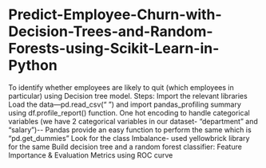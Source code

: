# Predict-Employee-Churn-with-Decision-Trees-and-Random-Forests-using-Scikit-Learn-in-Python
To identify whether employees are likely to quit (which employees in particular) using Decision tree model.
Steps:
Import the relevant libraries
Load the data—pd.read_csv(“ ”) and import pandas_profiling summary using df.profile_report() function.
One hot encoding to handle categorical variables (we have 2 categorical variables in our dataset- “department” and “salary”)-- Pandas provide an easy function to perform the same which is “pd.get_dummies” 
Look for the class Imbalance- used yellowbrick library for the same
Build decision tree and a random forest classifier:
Feature Importance & Evaluation Metrics using ROC curve
